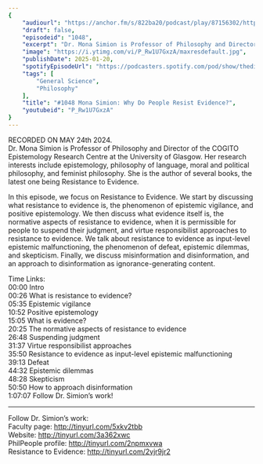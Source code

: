 ```yaml
---
{
	"audiourl": "https://anchor.fm/s/822ba20/podcast/play/87156302/https%3A%2F%2Fd3ctxlq1ktw2nl.cloudfront.net%2Fstaging%2F2024-4-24%2F3e8bbf1a-5244-9eed-3259-3397dc1329e2.m4a",
	"draft": false,
	"episodeid": "1048",
	"excerpt": "Dr. Mona Simion is Professor of Philosophy and Director of the COGITO Epistemology Research Centre at the University of Glasgow. Her research interests include epistemology, philosophy of language, moral and political philosophy, and feminist philosophy. She is the author of several books, the latest one being Resistance to Evidence.",
	"image": "https://i.ytimg.com/vi/P_Rw1U7GxzA/maxresdefault.jpg",
	"publishDate": 2025-01-20,
	"spotifyEpisodeUrl": "https://podcasters.spotify.com/pod/show/thedissenter/episodes/1048-Mona-Simion-Why-Do-People-Resist-Evidence-e2k2a4e",
	"tags": [
		"General Science",
		"Philosophy"
	],
	"title": "#1048 Mona Simion: Why Do People Resist Evidence?",
	"youtubeid": "P_Rw1U7GxzA"
}
---
```

RECORDED ON MAY 24th 2024.  
Dr. Mona Simion is Professor of Philosophy and Director of the COGITO Epistemology Research Centre at the University of Glasgow. Her research interests include epistemology, philosophy of language, moral and political philosophy, and feminist philosophy. She is the author of several books, the latest one being Resistance to Evidence.

In this episode, we focus on Resistance to Evidence. We start by discussing what resistance to evidence is, the phenomenon of epistemic vigilance, and positive epistemology. We then discuss what evidence itself is, the normative aspects of resistance to evidence, when it is permissible for people to suspend their judgment, and virtue responsibilist approaches to resistance to evidence. We talk about resistance to evidence as input-level epistemic malfunctioning, the phenomenon of defeat, epistemic dilemmas, and skepticism. Finally, we discuss misinformation and disinformation, and an approach to disinformation as ignorance-generating content.

Time Links:  
<time>00:00</time> Intro  
<time>00:26</time> What is resistance to evidence?  
<time>05:35</time> Epistemic vigilance  
<time>10:52</time> Positive epistemology  
<time>15:05</time> What is evidence?  
<time>20:25</time> The normative aspects of resistance to evidence  
<time>26:48</time> Suspending judgment  
<time>31:37</time> Virtue responsibilist approaches  
<time>35:50</time> Resistance to evidence as input-level epistemic malfunctioning  
<time>39:13</time> Defeat  
<time>44:32</time> Epistemic dilemmas  
<time>48:28</time> Skepticism  
<time>50:50</time> How to approach disinformation  
<time>1:07:07</time> Follow Dr. Simion’s work!

---

Follow Dr. Simion’s work:  
Faculty page: http://tinyurl.com/5xkv2tbb  
Website: http://tinyurl.com/3a362xwc  
PhilPeople profile: http://tinyurl.com/2npmxvwa  
Resistance to Evidence: http://tinyurl.com/2vjr9jr2

